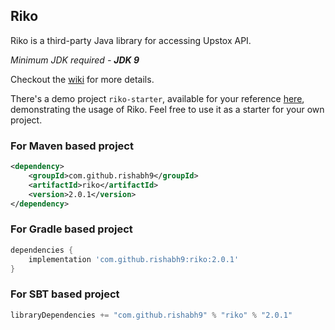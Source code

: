 ## Riko

Riko is a third-party Java library for accessing Upstox API.

*Minimum JDK required - __JDK 9__*

Checkout the [wiki](https://github.com/rishabh9/riko/wiki) for more details.

There's a demo project `riko-starter`, available for your reference [here](https://github.com/rishabh9/riko-starter), 
demonstrating the usage of Riko. Feel free to use it as a starter for your own project.

### For Maven based project

```xml
<dependency>
    <groupId>com.github.rishabh9</groupId>
    <artifactId>riko</artifactId>
    <version>2.0.1</version>
</dependency>
```

### For Gradle based project
```groovy
dependencies {
    implementation 'com.github.rishabh9:riko:2.0.1'
}
```

### For SBT based project
```scala
libraryDependencies += "com.github.rishabh9" % "riko" % "2.0.1"
```
